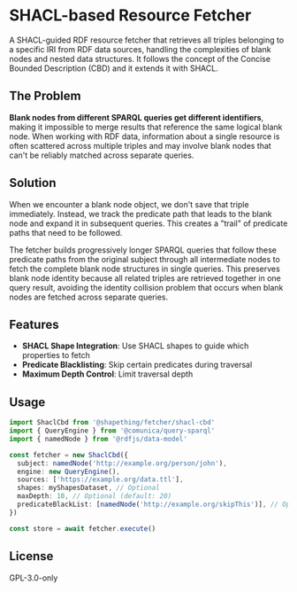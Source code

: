 # SHACL-based Resource Fetcher

A SHACL-guided RDF resource fetcher that retrieves all triples belonging to a specific IRI from RDF data sources, handling the complexities of blank nodes and nested data structures. It follows the concept of the Concise Bounded Description (CBD) and it extends it with SHACL.

## The Problem

**Blank nodes from different SPARQL queries get different identifiers**, making it impossible to merge results that reference the same logical blank node. When working with RDF data, information about a single resource is often scattered across multiple triples and may involve blank nodes that can't be reliably matched across separate queries.

## Solution

When we encounter a blank node object, we don't save that triple immediately. Instead, we track the predicate path that leads to the blank node and expand it in subsequent queries. This creates a "trail" of predicate paths that need to be followed.

The fetcher builds progressively longer SPARQL queries that follow these predicate paths from the original subject through all intermediate nodes to fetch the complete blank node structures in single queries. This preserves blank node identity because all related triples are retrieved together in one query result, avoiding the identity collision problem that occurs when blank nodes are fetched
across separate queries.

## Features

- **SHACL Shape Integration**: Use SHACL shapes to guide which properties to fetch
- **Predicate Blacklisting**: Skip certain predicates during traversal
- **Maximum Depth Control**: Limit traversal depth

## Usage

```typescript
import ShaclCbd from '@shapething/fetcher/shacl-cbd'
import { QueryEngine } from '@comunica/query-sparql'
import { namedNode } from '@rdfjs/data-model'

const fetcher = new ShaclCbd({
  subject: namedNode('http://example.org/person/john'),
  engine: new QueryEngine(),
  sources: ['https://example.org/data.ttl'],
  shapes: myShapesDataset, // Optional
  maxDepth: 10, // Optional (default: 20)
  predicateBlackList: [namedNode('http://example.org/skipThis')], // Optional
})

const store = await fetcher.execute()
```

## License

GPL-3.0-only

